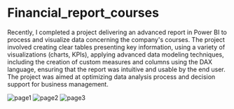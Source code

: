 # Financial_report_courses
Recently, I completed a project delivering an advanced report in Power BI to process and visualize data concerning the company's courses. The project involved creating clear tables presenting key information, using a variety of visualizations (charts, KPIs), applying advanced data modeling techniques, including the creation of custom measures and columns using the DAX language, ensuring that the report was intuitive and usable by the end user. The project was aimed at optimizing data analysis process and decision support for business management.

![page1](https://github.com/user-attachments/assets/5ce879ce-4d09-44b7-8c8f-b0cc2b3fa757)
![page2](https://github.com/user-attachments/assets/386526ae-b457-4449-acbb-7d1411ec8f55)
![page3](https://github.com/user-attachments/assets/9192ee37-1c17-474c-8a3b-8b56bccb0a88)
